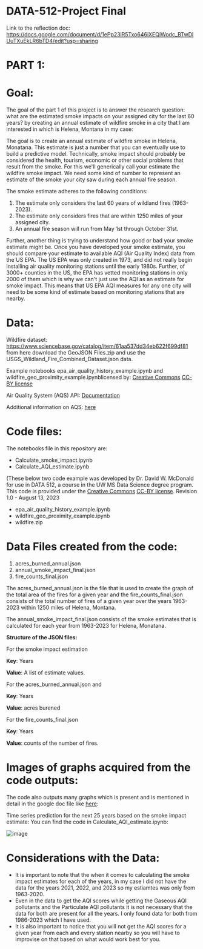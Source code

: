 # DATA-512-Project Final

Link to the reflection doc: https://docs.google.com/document/d/1ePp23lR5Txo646iXEQiWodc_BTwDIUuTXuEkLR6bTD4/edit?usp=sharing

# PART 1:

# Goal:

The goal of the part 1 of this project is to answer the research question: what are the estimated smoke impacts on your assigned city for the last 60 years? by creating an annual estimate of wildfire smoke in a city that I am interested in which is Helena, Montana in my case:

The goal is to create an annual estimate of wildfire smoke in Helena, Monatana. This estimate is just a number that you can eventually use to build a predictive model. Technically, smoke impact should probably be considered the health, tourism, economic or other social problems that result from the smoke. For this we'll generically call your estimate the wildfire smoke impact. We need some kind of number to represent an estimate of the smoke your city saw during each annual fire season.

The smoke estimate adheres to the following conditions:
1. The estimate only considers the last 60 years of wildland fires (1963-2023).
2. The estimate only considers fires that are within 1250 miles of your assigned city.
3. An annual fire season will run from May 1st through October 31st.

Further, another thing is trying to understand how good or bad your smoke estimate might be. Once you have developed your smoke estimate, you should compare your estimate to available AQI (Air Quality Index) data from the US EPA. The US EPA was only created in 1973, and did not really begin installing air quality monitoring stations until the early 1980s. Further, of 3000+ counties in the US, the EPA has vetted monitoring stations in only 2000 of them which is why we can't just use the AQI as an estimate for smoke impact. This means that US EPA AQI measures for any one city will need to be some kind of estimate based on monitoring stations that are nearby.

# Data:

Wildfire dataset: https://www.sciencebase.gov/catalog/item/61aa537dd34eb622f699df81 from here download the GeoJSON Files.zip and use the USGS_Wildland_Fire_Combined_Dataset.json data.

Example notebooks epa_air_quality_history_example.ipynb and wildfire_geo_proximity_example.ipynblicensed by: [Creative Commons](https://creativecommons.org) [CC-BY license](https://creativecommons.org/licenses/by/4.0/)

Air Quality System (AQS) API: [Documentation](https://aqs.epa.gov/aqsweb/documents/data_api.html)

Additional information on AQS: [here](https://www.epa.gov/outdoor-air-quality-data/frequent-questions-about-airdata)

# Code files:

The notebooks file in this repository are:

- Calculate_smoke_impact.ipynb
- Calculate_AQI_estimate.ipynb

(These below two code example was developed by Dr. David W. McDonald for use in DATA 512, a course in the UW MS Data Science degree program. This code is provided under the [Creative Commons](https://creativecommons.org) [CC-BY license](https://creativecommons.org/licenses/by/4.0/). Revision 1.0 - August 13, 2023
- epa_air_quality_history_example.ipynb
- wildfire_geo_proximity_example.ipynb
- wildfire.zip

# Data Files created from the code:

1) acres_burned_annual.json
2) annual_smoke_impact_final.json
3) fire_counts_final.json

The acres_burned_annual.json is the file that is used to create the graph of the total area of the fires for a given year and the fire_counts_final.json consists of the total number of fires of a given year over the years 1963-2023 within 1250 miles of Helena, Montana.

The annual_smoke_impact_final.json consists of the smoke estimates that is calculated for each year from 1963-2023 for Helena, Monatana.

**Structure of the JSON files:**

For the smoke impact estimation

**Key**: Years

**Value**: A list of estimate values.

For the acres_burned_annual.json and 

**Key**: Years

**Value**: acres burened

For the fire_counts_final.json

**Key**: Years

**Value**: counts of the number of fires.

# Images of graphs acquired from the code outputs:

The code also outputs many graphs which is present and is mentioned in detail in the google doc file like [here](https://docs.google.com/document/d/1ePp23lR5Txo646iXEQiWodc_BTwDIUuTXuEkLR6bTD4/edit?usp=sharing):

Time series prediction for the next 25 years based on the smoke impact estimate: You can find the code in Calculate_AQI_estimate.ipynb:

![image](https://github.com/rravipra/DATA-512-Project/assets/46725716/c716b018-4777-48c4-b148-1014559d7089)


# Considerations with the Data:

- It is important to note that the when it comes to calculating the smoke impact estimates for each of the years, in my case I did not have the data for the years 2021, 2022, and 2023 so my estiamtes was only from 1963-2020.
- Even in the data to get the AQI scores while getting the Gaseous AQI pollutants and the Particulate AQI pollutants it is not necessary that the data for both are present for all the years. I only found data for both from 1986-2023 which I have used.
- It is also important to notice that you will not get the AQI scores for a given year from each and every station nearby so you will have to improvise on that based on what would work best for you.


